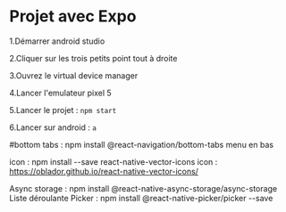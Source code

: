 # Projet avec Expo

1.Démarrer android studio

2.Cliquer sur les trois petits point tout à droite

3.Ouvrez le virtual device manager

4.Lancer l'emulateur pixel 5

5.Lancer le projet : `npm start`

6.Lancer sur android : `a`



#bottom tabs : npm install @react-navigation/bottom-tabs
menu en bas


icon : npm install --save react-native-vector-icons
icon : https://oblador.github.io/react-native-vector-icons/

Async storage : npm install @react-native-async-storage/async-storage
Liste déroulante Picker : npm install @react-native-picker/picker --save